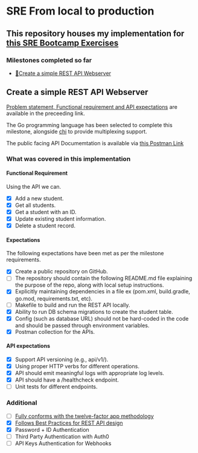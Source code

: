 # SRE From local to production

## This repository houses my implementation for [this SRE Bootcamp Exercises](https://playbook.one2n.in/sre-bootcamp/sre-bootcamp-exercises#:~:text=%F0%9F%92%AA-,SRE%20bootcamp%20exercises,-Part%20One%20%2D%20From)

### Milestones completed so far

- [🏅Create a simple REST API Webserver](#create-a-simple-rest-api-webserver)

## Create a simple REST API Webserver
[Problem statement, Functional requirement and API expectations](https://playbook.one2n.in/sre-bootcamp/sre-bootcamp-exercises/1-create-a-simple-rest-api) are available in the preceeding link.

The Go programming language has been selected to complete this milestone, alongside [chi](https://github.com/go-chi/chi) to provide multiplexing support.

The public facing API Documemtation is available via [this Postman Link](https://www.postman.com/mavewrick/workspace/public/collection/11230844-3adc49ff-fd4c-47a1-a2c7-895c642f33f6?action=share&source=copy-link&creator=0)

### What was covered in this implementation
#### Functional Requirement
Using the API we can.
- [x] Add a new student.
- [x] Get all students.
- [x] Get a student with an ID.
- [x] Update existing student information.
- [x] Delete a student record.

#### Expectations
The following expectations have been met as per the milestone requirements.
- [x] Create a public repository on GitHub.
- [ ] The repository should contain the following
README.md file explaining the purpose of the repo, along with local setup instructions.
- [x] Explicitly maintaining dependencies in a file ex (pom.xml, build.gradle, go.mod, requirements.txt, etc).
- [ ] Makefile to build and run the REST API locally.
- [x] Ability to run DB schema migrations to create the student table.
- [x] Config (such as database URL) should not be hard-coded in the code and should be passed through environment variables.
- [x] Postman collection for the APIs.
#### API expectations
- [x] Support API versioning (e.g., api/v1/<resource>).
- [x] Using proper HTTP verbs for different operations.
- [x] API should emit meaningful logs with appropriate log levels.
- [x] API should have a /healthcheck endpoint.
- [ ] Unit tests for different endpoints.

### Additional
- [ ] [Fully conforms with the twelve-factor app methodology](https://12factor.net/)
- [x] [Follows Best Practices for REST API design](https://stackoverflow.blog/2020/03/02/best-practices-for-rest-api-design/)
- [x] Password + ID Authentication
- [ ] Third Party Authentication with Auth0 
- [ ] API Keys Authentication for Webhooks
